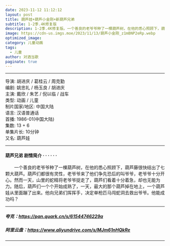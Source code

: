```yaml
---
date: 2023-11-12 11:12:12
layout: post
title: 葫芦娃+葫芦小金刚+新葫芦兄弟
subtitle: 1-2季.4K修复版
description: 1-2季.4K修复版。一个善良的老爷爷种了一棵葫芦树，在他的悉心照顾下，葫芦藤很快结出了七颗大葫芦。葫芦们都很有灵性，老爷爷来了他们争先恐后的叫爷爷，老爷爷十分开心。然而一天，山里的蛇精将老爷爷捉走了，葫芦们看着十分着急，却也无能为力...
image: https://cdn-us.imgs.moe/2023/11/13/葫芦小金刚_z1mBNP2eRp.webp
optimized_image: 
category: 儿童动画
tags:
  - 儿童
author: 对酒当歌
paginate: true
---
```



---

导演: 胡进庆 / 葛桂云 / 周克勤  
编剧: 姚忠礼 / 杨玉良 / 胡进庆  
主演: 戴欣 / 朱艺 / 倪以临 / 战车  
类型: 动画 / 儿童  
制片国家/地区: 中国大陆  
语言: 汉语普通话  
首播: 1986-01(中国大陆)  
集数: 13 + 6  
单集片长: 10分钟  
又名: 葫芦娃  

---

#### 葫芦兄弟 剧情简介 · · · · · ·

　　一个善良的老爷爷种了一棵葫芦树，在他的悉心照顾下，葫芦藤很快结出了七颗大葫芦。葫芦们都很有灵性，老爷爷来了他们争先恐后的叫爷爷，老爷爷十分开心。然而一天，山里的蛇精将老爷爷捉走了，葫芦们看着十分着急，却也无能为力。随后，葫芦们一个个开始成熟了，一天，最大的那个葫芦掉在地上，一个葫芦娃从里面蹦了出来。他向兄弟们挥挥手，决定单枪匹马闯蛇洞去救出爷爷。他能成功吗？

---

##### 夸克：<https://pan.quark.cn/s/61544746229a>

##### 阿里云盘：<https://www.aliyundrive.com/s/MJm61nHQkRe>

---
